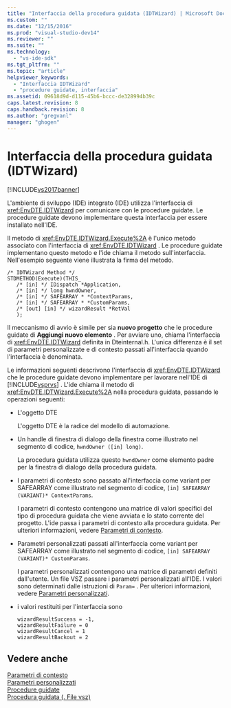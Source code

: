 ```yaml
---
title: "Interfaccia della procedura guidata (IDTWizard) | Microsoft Docs"
ms.custom: ""
ms.date: "12/15/2016"
ms.prod: "visual-studio-dev14"
ms.reviewer: ""
ms.suite: ""
ms.technology: 
  - "vs-ide-sdk"
ms.tgt_pltfrm: ""
ms.topic: "article"
helpviewer_keywords: 
  - "Interfaccia IDTWizard"
  - "procedure guidate, interfaccia"
ms.assetid: 09618d9d-d115-45b6-bccc-de328994b39c
caps.latest.revision: 8
caps.handback.revision: 8
ms.author: "gregvanl"
manager: "ghogen"
---
```

# Interfaccia della procedura guidata (IDTWizard)
[!INCLUDE[vs2017banner](../../code-quality/includes/vs2017banner.md)]

L'ambiente di sviluppo \(IDE\) integrato \(IDE\) utilizza l'interfaccia di <xref:EnvDTE.IDTWizard> per comunicare con le procedure guidate.  Le procedure guidate devono implementare questa interfaccia per essere installato nell'IDE.  
  
 Il metodo di <xref:EnvDTE.IDTWizard.Execute%2A> è l'unico metodo associato con l'interfaccia di <xref:EnvDTE.IDTWizard> .  Le procedure guidate implementano questo metodo e l'ide chiama il metodo sull'interfaccia.  Nell'esempio seguente viene illustrata la firma del metodo.  
  
```  
/* IDTWizard Method */  
STDMETHOD(Execute)(THIS_  
   /* [in] */ IDispatch *Application,  
   /* [in] */ long hwndOwner,  
   /* [in] */ SAFEARRAY * *ContextParams,  
   /* [in] */ SAFEARRAY * *CustomParams,  
   /* [out] [in] */ wizardResult *RetVal  
   );  
```  
  
 Il meccanismo di avvio è simile per sia **nuovo progetto** che le procedure guidate di **Aggiungi nuovo elemento** .  Per avviare uno, chiama l'interfaccia di <xref:EnvDTE.IDTWizard> definita in Dteinternal.h.  L'unica differenza è il set di parametri personalizzate e di contesto passati all'interfaccia quando l'interfaccia è denominata.  
  
 Le informazioni seguenti descrivono l'interfaccia di <xref:EnvDTE.IDTWizard> che le procedure guidate devono implementare per lavorare nell'IDE di [!INCLUDE[vsprvs](../../code-quality/includes/vsprvs_md.md)] .  L'ide chiama il metodo di <xref:EnvDTE.IDTWizard.Execute%2A> nella procedura guidata, passando le operazioni seguenti:  
  
-   L'oggetto DTE  
  
     L'oggetto DTE è la radice del modello di automazione.  
  
-   Un handle di finestra di dialogo della finestra come illustrato nel segmento di codice, `hwndOwner ([in] long)`.  
  
     La procedura guidata utilizza questo `hwndOwner` come elemento padre per la finestra di dialogo della procedura guidata.  
  
-   I parametri di contesto sono passato all'interfaccia come variant per SAFEARRAY come illustrato nel segmento di codice, `[in] SAFEARRAY (VARIANT)* ContextParams`.  
  
     I parametri di contesto contengono una matrice di valori specifici del tipo di procedura guidata che viene avviata e lo stato corrente del progetto.  L'ide passa i parametri di contesto alla procedura guidata.  Per ulteriori informazioni, vedere [Parametri di contesto](../../extensibility/internals/context-parameters.md).  
  
-   Parametri personalizzati passati all'interfaccia come variant per SAFEARRAY come illustrato nel segmento di codice, `[in] SAFEARRAY (VARIANT)* CustomParams`.  
  
     I parametri personalizzati contengono una matrice di parametri definiti dall'utente.  Un file VSZ passare i parametri personalizzati all'IDE.  I valori sono determinati dalle istruzioni di `Param=` .  Per ulteriori informazioni, vedere [Parametri personalizzati](../../extensibility/internals/custom-parameters.md).  
  
-   i valori restituiti per l'interfaccia sono  
  
    ```  
    wizardResultSuccess = -1,  
    wizardResultFailure = 0  
    wizardResultCancel = 1  
    wizardResultBackout = 2  
    ```  
  
## Vedere anche  
 [Parametri di contesto](../../extensibility/internals/context-parameters.md)   
 [Parametri personalizzati](../../extensibility/internals/custom-parameters.md)   
 [Procedure guidate](../../extensibility/internals/wizards.md)   
 [Procedura guidata \(. File vsz\)](../../extensibility/internals/wizard-dot-vsz-file.md)
